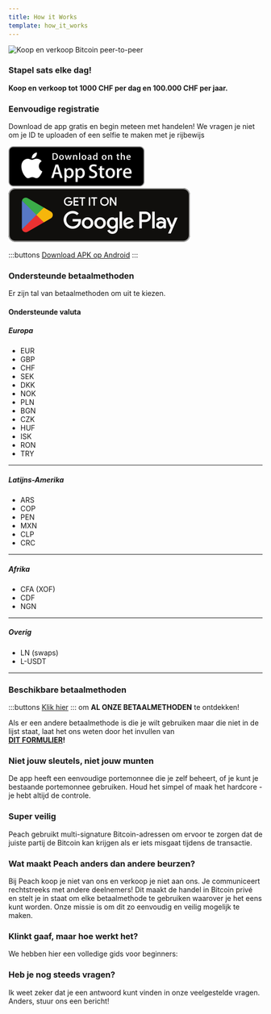```yaml
---
title: How it Works
template: how_it_works
---
```

<!--[teaser]-->
![Koop en verkoop Bitcoin peer-to-peer](/img/how-it-works/buy-and-sell-bitcoin-peer-to-peer.png)

### Stapel sats <span>elke dag</span>!

**Koop en verkoop tot 1000 CHF per dag en 100.000 CHF per jaar.**

<!--[easy_registration]-->
### Eenvoudige registratie

Download de app gratis en begin meteen met handelen! We vragen je niet om je ID te uploaden of een selfie te maken met je rijbewijs

<div>
  <div class="md:flex items-end">
    <a href="https://testflight.apple.com/join/wfSPFEWG"><img class="h-180px md:h-90px" src="/img/home/download-on-the-app-store.svg" alt="Downloaden in de App Store"></a>
    <a class="md:ml-4" href="https://play.google.com/store/apps/details?id=com.peachbitcoin.peach.mainnet"><img class="h-180px md:h-90px" src="/img/home/get-it-on-google-play.svg" alt="Krijg het op Google Play"></a>
  </div>

  :::buttons
  [Download APK op Android](/nl/apk/)
  :::

</div>

<!--[payment_methods]-->
### Ondersteunde betaalmethoden

Er zijn tal van betaalmethoden om uit te kiezen.<br>

#### Ondersteunde valuta

##### Europa

- EUR
- GBP
- CHF
- SEK
- DKK
- NOK
- PLN
- BGN
- CZK
- HUF
- ISK
- RON
- TRY

---

##### Latijns-Amerika
- ARS
- COP
- PEN
- MXN
- CLP
- CRC

---

##### Afrika
- CFA (XOF)
- CDF
- NGN

---

##### Overig
- LN (swaps)
- L-USDT

---

### Beschikbare betaalmethoden

:::buttons
[Klik hier](https://docs.google.com/spreadsheets/d/1uqotdlQ1woALJnsLOJMwe21J4KvTvv3cnEqERqCUicg/?usp=sharing)
:::
om **AL ONZE BETAALMETHODEN** te ontdekken!

Als er een andere betaalmethode is die je wilt gebruiken maar die niet in de lijst staat, laat het ons weten door het invullen van
<br>
**[DIT FORMULIER](https://ncxldazr6m4.typeform.com/to/SJljDnae)!**

<!--[self_custody]-->
### Niet jouw sleutels, niet jouw munten

De app heeft een eenvoudige portemonnee die je zelf beheert, of je kunt je bestaande portemonnee gebruiken. Houd het simpel of maak het hardcore - je hebt altijd de controle.

<!--[security]-->
### Super veilig

Peach gebruikt multi-signature Bitcoin-adressen om ervoor te zorgen dat de juiste partij de Bitcoin kan krijgen als er iets misgaat tijdens de transactie.

<!--[difference]-->
### Wat maakt Peach anders dan andere beurzen?

Bij Peach koop je niet van ons en verkoop je niet aan ons.
Je communiceert rechtstreeks met andere deelnemers!
Dit maakt de handel in Bitcoin privé en stelt je in staat om elke betaalmethode te gebruiken waarover je het eens kunt worden.
Onze missie is om dit zo eenvoudig en veilig mogelijk te maken.  

<!--[sounds_cool]-->
### Klinkt gaaf, maar hoe werkt het?

We hebben hier een volledige gids voor beginners:

<!--[questions]-->
### Heb je nog steeds vragen?

Ik weet zeker dat je een antwoord kunt vinden in onze veelgestelde vragen.
Anders, stuur ons een bericht!
